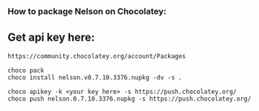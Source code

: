 ### How to package Nelson on Chocolatey:

## Get api key here:

```
https://community.chocolatey.org/account/Packages
```

```
choco pack
choco install nelson.v0.7.10.3376.nupkg -dv -s .

choco apikey -k <your key here> -s https://push.chocolatey.org/
choco push nelson.0.7.10.3376.nupkg -s https://push.chocolatey.org/
```
